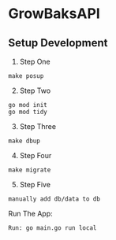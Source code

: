 # GrowBaksAPI

## Setup Development
1. Step One
```
make posup
```
2. Step Two
```
go mod init
go mod tidy
```
3. Step Three
```
make dbup
```
4. Step Four
```
make migrate
```
5. Step Five
```
manually add db/data to db
```

Run The App:
```
Run: go main.go run local
```
